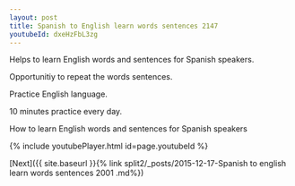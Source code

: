 ```yaml
---
layout: post
title: Spanish to English learn words sentences 2147 
youtubeId: dxeHzFbL3zg
---
```

 
 
Helps to learn English words and sentences for Spanish speakers.

Opportunitiy to repeat the words sentences. 

Practice English language. 
 
10 minutes practice every day. 
 
How to learn English words and sentences for Spanish speakers 
 
{% include youtubePlayer.html id=page.youtubeId %}
 
 
[Next]({{ site.baseurl }}{% link  split2/_posts/2015-12-17-Spanish to english learn words sentences 2001 .md%})
 
